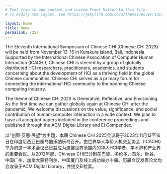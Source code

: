 ```yaml
---
# Feel free to add content and custom Front Matter to this file.
# To modify the layout, see https://jekyllrb.com/docs/themes/#overriding-theme-defaults

layout: home
title: Home
permalink: /25/
---
```

The Eleventh International Symposium of Chinese CHI (Chinese CHI 2023) will be held from November 13–16 in Kurakura Island, Bali, Indonesia. Supported by the International Chinese Association of Computer Human Interaction (ICACHI), Chinese CHI is steered by a group of globally distributed HCI researchers, practitioners, academics, and students concerning about the development of HCI as a thriving field in the global Chinese communities. Chinese CHI serves as a primary forum for connecting the international HCI community to the booming Chinese computing industry.

The theme of Chinese CHI 2023 is Generative, Reflective, and Envisioning. As the first time we can gather globally again at Chinese CHI after the pandemic, We welcome discussions on the value, significance, and social contribution of human-computer interaction in a wide context. We plan to have all accepted papers included in the conference proceedings and published through the ACM Digital Library and EI Compendex.

以“创智·反思·展望”为主题，本届 Chinese CHI 2025会议将于2023年11月13至16日在印度尼西亚巴厘岛酷乐酷乐岛召开。由世界华人华侨人机交互协会（ICACHI）举办的这一学术会议已日益成为连接世界范围内的华人HCI学者、学术界和产业界的重要会议。从2012年起，Chinese CHI已分别在巴黎、多伦多、首尔、硅谷、中国广州、加拿大蒙特利尔、中国厦门及线上成功举办十届。历届会议发表论文均会收录于ACM Digital Library，并提交EI检索。